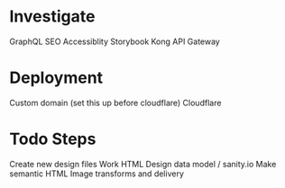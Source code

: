 # Investigate

GraphQL
SEO
Accessiblity
Storybook
Kong API Gateway

# Deployment

Custom domain (set this up before cloudflare)
Cloudflare

# Todo Steps

Create new design files
Work HTML
Design data model / sanity.io
Make semantic HTML
Image transforms and delivery

